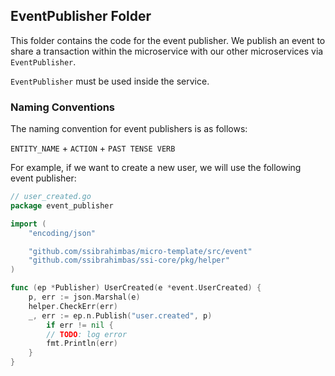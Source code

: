 ## EventPublisher Folder

This folder contains the code for the event publisher. We publish an event to share a transaction within the microservice with our other microservices via `EventPublisher`.

`EventPublisher` must be used inside the service.

### Naming Conventions

The naming convention for event publishers is as follows:

`ENTITY_NAME` + `ACTION` + `PAST TENSE VERB`

For example, if we want to create a new user, we will use the following event publisher:

```go
// user_created.go
package event_publisher

import (
    "encoding/json"

    "github.com/ssibrahimbas/micro-template/src/event"
    "github.com/ssibrahimbas/ssi-core/pkg/helper"
)

func (ep *Publisher) UserCreated(e *event.UserCreated) {
    p, err := json.Marshal(e)
    helper.CheckErr(err)
    _, err := ep.n.Publish("user.created", p)
    	if err != nil {
		// TODO: log error
		fmt.Println(err)
	}
}
```